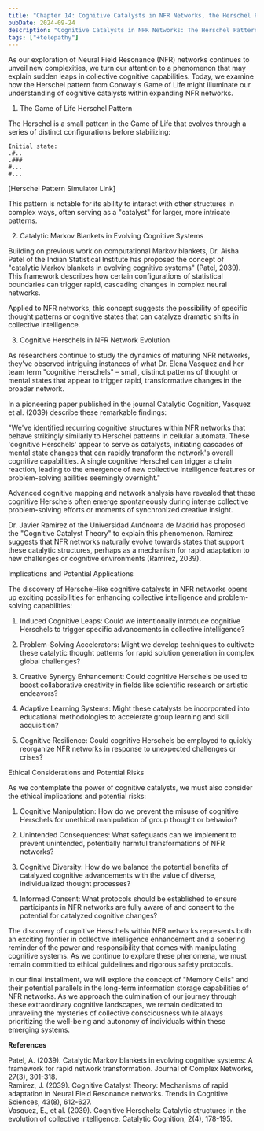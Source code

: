 ```yaml
---
title: "Chapter 14: Cognitive Catalysts in NFR Networks, the Herschel Pattern Paradigm"
pubDate: 2024-09-24
description: "Cognitive Catalysts in NFR Networks: The Herschel Pattern Paradigm"
tags: ["+telepathy"]
---
```


As our exploration of Neural Field Resonance (NFR) networks continues to unveil new complexities, we turn our attention to a phenomenon that may explain sudden leaps in collective cognitive capabilities. Today, we examine how the Herschel pattern from Conway's Game of Life might illuminate our understanding of cognitive catalysts within expanding NFR networks.

1. The Game of Life Herschel Pattern

The Herschel is a small pattern in the Game of Life that evolves through a series of distinct configurations before stabilizing:

```
Initial state:
.#..
.###
#...
#...
```

[Herschel Pattern Simulator Link]

This pattern is notable for its ability to interact with other structures in complex ways, often serving as a "catalyst" for larger, more intricate patterns.

2. Catalytic Markov Blankets in Evolving Cognitive Systems

Building on previous work on computational Markov blankets, Dr. Aisha Patel of the Indian Statistical Institute has proposed the concept of "catalytic Markov blankets in evolving cognitive systems" (Patel, 2039). This framework describes how certain configurations of statistical boundaries can trigger rapid, cascading changes in complex neural networks.

Applied to NFR networks, this concept suggests the possibility of specific thought patterns or cognitive states that can catalyze dramatic shifts in collective intelligence.

3. Cognitive Herschels in NFR Network Evolution

As researchers continue to study the dynamics of maturing NFR networks, they've observed intriguing instances of what Dr. Elena Vasquez and her team term "cognitive Herschels" – small, distinct patterns of thought or mental states that appear to trigger rapid, transformative changes in the broader network.

In a pioneering paper published in the journal Catalytic Cognition, Vasquez et al. (2039) describe these remarkable findings:

"We've identified recurring cognitive structures within NFR networks that behave strikingly similarly to Herschel patterns in cellular automata. These 'cognitive Herschels' appear to serve as catalysts, initiating cascades of mental state changes that can rapidly transform the network's overall cognitive capabilities. A single cognitive Herschel can trigger a chain reaction, leading to the emergence of new collective intelligence features or problem-solving abilities seemingly overnight."

Advanced cognitive mapping and network analysis have revealed that these cognitive Herschels often emerge spontaneously during intense collective problem-solving efforts or moments of synchronized creative insight.

Dr. Javier Ramirez of the Universidad Autónoma de Madrid has proposed the "Cognitive Catalyst Theory" to explain this phenomenon. Ramirez suggests that NFR networks naturally evolve towards states that support these catalytic structures, perhaps as a mechanism for rapid adaptation to new challenges or cognitive environments (Ramirez, 2039).

Implications and Potential Applications

The discovery of Herschel-like cognitive catalysts in NFR networks opens up exciting possibilities for enhancing collective intelligence and problem-solving capabilities:

1. Induced Cognitive Leaps: Could we intentionally introduce cognitive Herschels to trigger specific advancements in collective intelligence?

2. Problem-Solving Accelerators: Might we develop techniques to cultivate these catalytic thought patterns for rapid solution generation in complex global challenges?

3. Creative Synergy Enhancement: Could cognitive Herschels be used to boost collaborative creativity in fields like scientific research or artistic endeavors?

4. Adaptive Learning Systems: Might these catalysts be incorporated into educational methodologies to accelerate group learning and skill acquisition?

5. Cognitive Resilience: Could cognitive Herschels be employed to quickly reorganize NFR networks in response to unexpected challenges or crises?

Ethical Considerations and Potential Risks

As we contemplate the power of cognitive catalysts, we must also consider the ethical implications and potential risks:

1. Cognitive Manipulation: How do we prevent the misuse of cognitive Herschels for unethical manipulation of group thought or behavior?

2. Unintended Consequences: What safeguards can we implement to prevent unintended, potentially harmful transformations of NFR networks?

3. Cognitive Diversity: How do we balance the potential benefits of catalyzed cognitive advancements with the value of diverse, individualized thought processes?

4. Informed Consent: What protocols should be established to ensure participants in NFR networks are fully aware of and consent to the potential for catalyzed cognitive changes?

The discovery of cognitive Herschels within NFR networks represents both an exciting frontier in collective intelligence enhancement and a sobering reminder of the power and responsibility that comes with manipulating cognitive systems. As we continue to explore these phenomena, we must remain committed to ethical guidelines and rigorous safety protocols.

In our final installment, we will explore the concept of "Memory Cells" and their potential parallels in the long-term information storage capabilities of NFR networks. As we approach the culmination of our journey through these extraordinary cognitive landscapes, we remain dedicated to unraveling the mysteries of collective consciousness while always prioritizing the well-being and autonomy of individuals within these emerging systems.

**References**

Patel, A. (2039). Catalytic Markov blankets in evolving cognitive systems: A framework for rapid network transformation. Journal of Complex Networks, 27(3), 301-318.  
Ramirez, J. (2039). Cognitive Catalyst Theory: Mechanisms of rapid adaptation in Neural Field Resonance networks. Trends in Cognitive Sciences, 43(8), 612-627.  
Vasquez, E., et al. (2039). Cognitive Herschels: Catalytic structures in the evolution of collective intelligence. Catalytic Cognition, 2(4), 178-195.